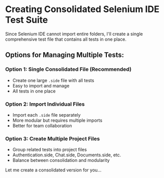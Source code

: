 # Creating Consolidated Selenium IDE Test Suite

Since Selenium IDE cannot import entire folders, I'll create a single comprehensive test file that contains all tests in one place.

## Options for Managing Multiple Tests:

### Option 1: Single Consolidated File (Recommended)
- Create one large `.side` file with all tests
- Easy to import and manage
- All tests in one place

### Option 2: Import Individual Files
- Import each `.side` file separately
- More modular but requires multiple imports
- Better for team collaboration

### Option 3: Create Multiple Project Files
- Group related tests into project files
- Authentication.side, Chat.side, Documents.side, etc.
- Balance between consolidation and modularity

Let me create a consolidated version for you...